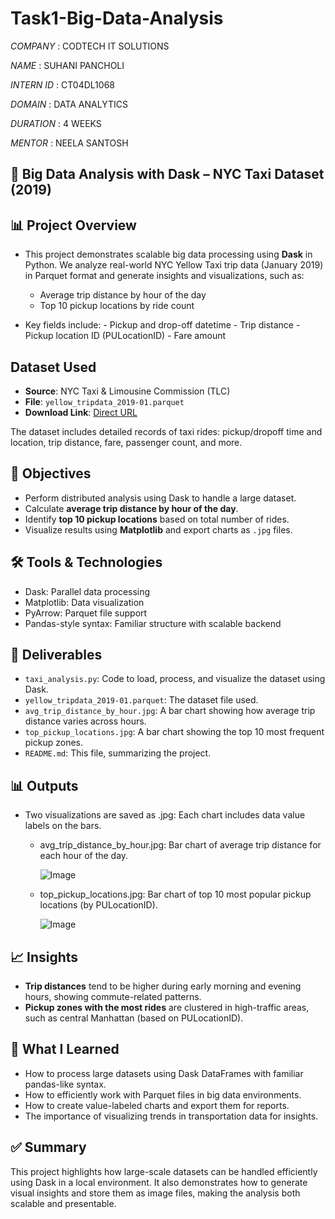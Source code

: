# Task1-Big-Data-Analysis

*COMPANY* : CODTECH IT SOLUTIONS

*NAME* : SUHANI PANCHOLI

*INTERN ID* : CT04DL1068

*DOMAIN* : DATA ANALYTICS

*DURATION* : 4 WEEKS

*MENTOR* : NEELA SANTOSH

## 🚖 Big Data Analysis with Dask – NYC Taxi Dataset (2019)

## 📊 Project Overview

- This project demonstrates scalable big data processing using **Dask** in Python. We analyze real-world NYC Yellow Taxi trip data (January 2019) in Parquet format and generate insights and visualizations, such as:

     - Average trip distance by hour of the day
     - Top 10 pickup locations by ride count
- Key fields include:
      - Pickup and drop-off datetime
      - Trip distance
      - Pickup location ID (PULocationID)
      - Fare amount

## Dataset Used

- **Source**: NYC Taxi & Limousine Commission (TLC)
- **File**: `yellow_tripdata_2019-01.parquet`
- **Download Link**: [Direct URL](https://d37ci6vzurychx.cloudfront.net/trip-data/yellow_tripdata_2019-01.parquet)

The dataset includes detailed records of taxi rides: pickup/dropoff time and location, trip distance, fare, passenger count, and more.

## 🎯 Objectives

- Perform distributed analysis using Dask to handle a large dataset.
- Calculate **average trip distance by hour of the day**.
- Identify **top 10 pickup locations** based on total number of rides.
- Visualize results using **Matplotlib** and export charts as `.jpg` files.

## 🛠 Tools & Technologies

- Dask: Parallel data processing
- Matplotlib: Data visualization
- PyArrow: Parquet file support
- Pandas-style syntax: Familiar structure with scalable backend

## 📁 Deliverables

- `taxi_analysis.py`: Code to load, process, and visualize the dataset using Dask.
- `yellow_tripdata_2019-01.parquet`: The dataset file used.
- `avg_trip_distance_by_hour.jpg`: A bar chart showing how average trip distance varies across hours.
- `top_pickup_locations.jpg`: A bar chart showing the top 10 most frequent pickup zones.
- `README.md`: This file, summarizing the project.


## 📊 Outputs

- Two visualizations are saved as .jpg: Each chart includes data value labels on the bars.

  - avg_trip_distance_by_hour.jpg: Bar chart of average trip distance for each hour of the day.

     ![Image](https://github.com/user-attachments/assets/6dc9a618-fff0-4ee7-88f9-4a5023f49878) 

  - top_pickup_locations.jpg: Bar chart of top 10 most popular pickup locations (by PULocationID).

     ![Image](https://github.com/user-attachments/assets/f2980192-e91e-4b7e-b9da-8adb50f4e9da)

## 📈 Insights

- **Trip distances** tend to be higher during early morning and evening hours, showing commute-related patterns.
- **Pickup zones with the most rides** are clustered in high-traffic areas, such as central Manhattan (based on PULocationID).

## 🧠 What I Learned

- How to process large datasets using Dask DataFrames with familiar pandas-like syntax.
- How to efficiently work with Parquet files in big data environments.
- How to create value-labeled charts and export them for reports.
- The importance of visualizing trends in transportation data for insights.

## ✅ Summary
This project highlights how large-scale datasets can be handled efficiently using Dask in a local environment. It also demonstrates how to generate visual insights and store them as image files, making the analysis both scalable and presentable.

